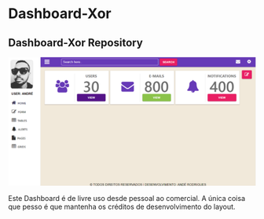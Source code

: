# Dashboard-Xor
## Dashboard-Xor Repository
![Banana](dash.png)

Este Dashboard é de livre uso desde pessoal ao comercial. A única coisa que pesso é que mantenha os créditos  de desenvolvimento do layout.
